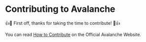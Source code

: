 # Contributing to Avalanche

:+1::tada: First off, thanks for taking the time to contribute! :tada::+1:

You can read [How to Contribute](https://app.gitbook.com/@continualai/s/avalanche/how-to-contribute/guidelines) on the Official Avalanche Website.